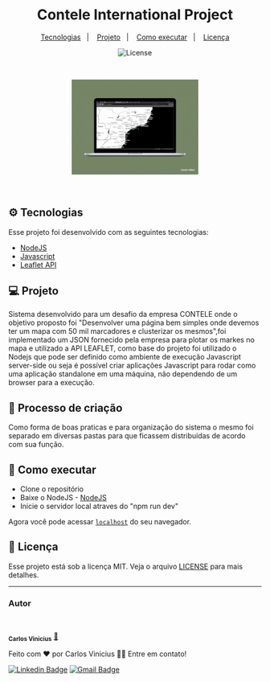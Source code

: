 
<h1 align="center">Contele International Project</h1>

<p align="center">
  <a href="#-tecnologias">Tecnologias</a>&nbsp;&nbsp;&nbsp;|&nbsp;&nbsp;&nbsp;
  <a href="#-projeto">Projeto</a>&nbsp;&nbsp;&nbsp;|&nbsp;&nbsp;&nbsp;
  <a href="#-como-executar">Como executar</a>&nbsp;&nbsp;&nbsp;|&nbsp;&nbsp;&nbsp;
  <a href="#-licença">Licença</a>
</p> 

<p align="center">
  <img alt="License" src="https://img.shields.io/static/v1?label=license&message=MIT&color=8257E5&labelColor=000000">
</p></br>

<p align="center">
  <img width="50%" alt="mockup" src="img/img1.gif" alt="TRack">
</p></br>

## ⚙ Tecnologias

Esse projeto foi desenvolvido com as seguintes tecnologias:

- [NodeJS](https://nodejs.org/en/)
- [Javascript](https://developer.mozilla.org/pt-BR/docs/Web/JavaScript)
- [Leaflet API](https://leafletjs.com)

## 💻 Projeto

Sistema desenvolvido para um desafio da empresa CONTELE onde o objetivo proposto foi "Desenvolver uma página bem simples onde devemos ter um mapa com 50 mil marcadores e clusterizar os mesmos",foi implementado um JSON fornecido pela empresa para plotar os markes no mapa e utilizado a API LEAFLET, como base do projeto foi utilizado o Nodejs que pode ser definido como ambiente de execução Javascript server-side ou seja é possível criar aplicações Javascript para rodar como uma aplicação standalone em uma máquina, não dependendo de um browser para a execução.


## 🚀 Processo de criação
Como forma de boas praticas e para organização do sistema o mesmo foi separado em diversas pastas para que ficassem distribuidas de acordo com sua função.





## 🚀 Como executar

- Clone o repositório
- Baixe o NodeJS - [NodeJS](https://nodejs.org/en/)
- Inicie o servidor local atraves do "npm run dev"

Agora você pode acessar [`localhost`](http://localhost:3000) do seu navegador.

## 📄 Licença

Esse projeto está sob a licença MIT. Veja o arquivo [LICENSE](LICENSE.md) para mais detalhes.

---

### Autor


 <img style="border-radius: 50%" src="https://github.com/account" width="100px" alt=""/>

 <sub><b>Carlos Vinicius</b></sub></a> <a href="">🚀</a>
<br />

Feito com ❤️ por Carlos Vinicius 👋🏽 Entre em contato!

[![Linkedin Badge](https://img.shields.io/badge/-Carlos-blue?style=flat-square&logo=Linkedin&logoColor=white&link=https://https://www.linkedin.com/in/carlos-vinicius-95745a1a4)](https://www.linkedin.com/in/carlos-vinicius-95745a1a4) 
[![Gmail Badge](https://img.shields.io/badge/-carlosvinicius.index@gmail.com-c14438?style=flat-square&logo=Gmail&logoColor=white&link=mailto:carlosvinicius.index@gmail.com)](mailto:carlosvinicius.index@gmail.com)

